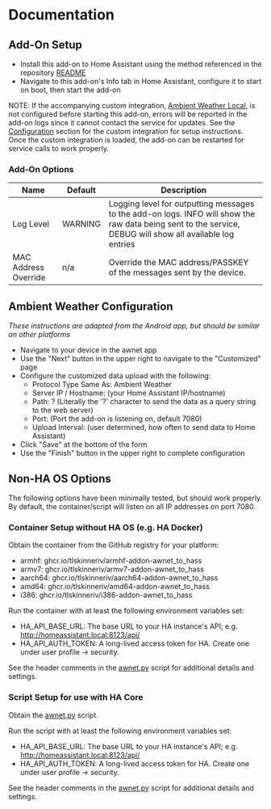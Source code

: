 # Documentation

## Add-On Setup

- Install this add-on to Home Assistant using the method referenced in the repository [README](https://github.com/tlskinneriv/hassio-addons/blob/master/README.md)
- Navigate to this add-on's Info tab in Home Assistant, configure it to start on boot, then start the add-on

NOTE: If the accompanying custom integration, [Ambient Weather Local](https://github.com/tlskinneriv/awnet_local), is not configured before starting this add-on,
errors will be reported in the add-on logs since it cannot contact the service for updates. See the [Configuration](https://github.com/tlskinneriv/awnet_local#configuration) section for the custom integration for setup instructions. Once the custom integration is loaded, the add-on can be restarted for service calls to work properly.

### Add-On Options

| Name                 | Default | Description                                                                                                                                                |
| -------------------- | ------- | ---------------------------------------------------------------------------------------------------------------------------------------------------------- |
| Log Level            | WARNING | Logging level for outputting messages to the add-on logs. INFO will show the raw data being sent to the service, DEBUG will show all available log entries |
| MAC Address Override | n/a     | Override the MAC address/PASSKEY of the messages sent by the device.                                                                                       |

## Ambient Weather Configuration

_These instructions are adapted from the Android app, but should be similar on other platforms_

- Navigate to your device in the awnet app
- Use the "Next" button in the upper right to navigate to the "Customized" page
- Configure the customized data upload with the following:
  - Protocol Type Same As: Ambient Weather
  - Server IP / Hostname: (your Home Assistant IP/hostname)
  - Path: ? (Literally the '?' character to send the data as a query string to the web server)
  - Port: (Port the add-on is listening on, default 7080)
  - Upload Interval: (user determined, how often to send data to Home Assistant)
- Click "Save" at the bottom of the form
- Use the "Finish" button in the upper right to complete configuration

## Non-HA OS Options

The following options have been minimally tested, but should work properly. By default, the container/script
will listen on all IP addresses on port 7080.

### Container Setup without HA OS (e.g. HA Docker)

Obtain the container from the GitHub registry for your platform:

- armhf: ghcr.io/tlskinneriv/armhf-addon-awnet_to_hass
- armv7: ghcr.io/tlskinneriv/armv7-addon-awnet_to_hass
- aarch64: ghcr.io/tlskinneriv/aarch64-addon-awnet_to_hass
- amd64: ghcr.io/tlskinneriv/amd64-addon-awnet_to_hass
- i386: ghcr.io/tlskinneriv/i386-addon-awnet_to_hass

Run the container with at least the following environment variables set:

- HA_API_BASE_URL: The base URL to your HA instance's API; e.g. http://homeassistant.local:8123/api/
- HA_API_AUTH_TOKEN: A long-lived access token for HA. Create one under user profile -> security.

See the header comments in the [awnet.py][awnet.py] script for additional details and settings.

### Script Setup for use with HA Core

Obtain the [awnet.py][awnet.py] script.

Run the script with at least the following environment variables set:

- HA_API_BASE_URL: The base URL to your HA instance's API; e.g. http://homeassistant.local:8123/api/
- HA_API_AUTH_TOKEN: A long-lived access token for HA. Create one under user profile -> security.

See the header comments in the [awnet.py][awnet.py] script for additional details and settings.

[awnet.py]: https://github.com/tlskinneriv/hassio-addons/blob/master/awnet/rootfs/awnet.py